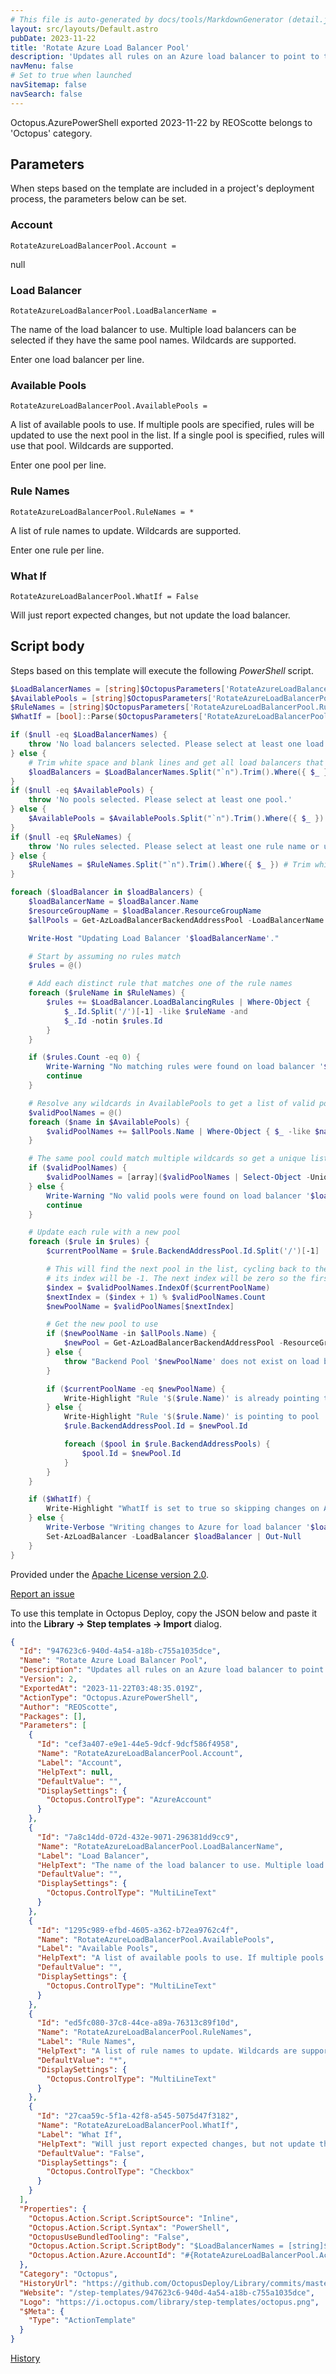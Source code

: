 ```yaml
---
# This file is auto-generated by docs/tools/MarkdownGenerator (detail.js)
layout: src/layouts/Default.astro
pubDate: 2023-11-22
title: 'Rotate Azure Load Balancer Pool'
description: 'Updates all rules on an Azure load balancer to point to the next backend pool in a specified list. The current backend pool will be determined and the next pool in a provided list will become the target of all rules. If the current pool doesn't exist in the list, the first pool in the list will be used. This means that a specific pool can be chosen by specifying only a single pool.'
navMenu: false
# Set to true when launched
navSitemap: false
navSearch: false
---
```


Octopus.AzurePowerShell exported 2023-11-22 by REOScotte belongs to 'Octopus' category.

## Parameters

When steps based on the template are included in a project's deployment process, the parameters below can be set.


<div class="param">

### Account

`RotateAzureLoadBalancerPool.Account = `

null

</div>
        
<div class="param">

### Load Balancer

`RotateAzureLoadBalancerPool.LoadBalancerName = `

The name of the load balancer to use. Multiple load balancers can be selected if they have the same pool names. Wildcards are supported.

Enter one load balancer per line.

</div>
        
<div class="param">

### Available Pools

`RotateAzureLoadBalancerPool.AvailablePools = `

A list of available pools to use. If multiple pools are specified, rules will be updated to use the next pool in the list. If a single pool is specified, rules will use that pool. Wildcards are supported.

Enter one pool per line.

</div>
        
<div class="param">

### Rule Names

`RotateAzureLoadBalancerPool.RuleNames = *`

A list of rule names to update. Wildcards are supported.

Enter one rule per line.

</div>
        
<div class="param">

### What If

`RotateAzureLoadBalancerPool.WhatIf = False`

Will just report expected changes, but not update the load balancer.

</div>
        

## Script body

Steps based on this template will execute the following *PowerShell* script.

```powershell
$LoadBalancerNames = [string]$OctopusParameters['RotateAzureLoadBalancerPool.LoadBalancerName']
$AvailablePools = [string]$OctopusParameters['RotateAzureLoadBalancerPool.AvailablePools']
$RuleNames = [string]$OctopusParameters['RotateAzureLoadBalancerPool.RuleNames']
$WhatIf = [bool]::Parse($OctopusParameters['RotateAzureLoadBalancerPool.WhatIf'])

if ($null -eq $LoadBalancerNames) {
    throw 'No load balancers selected. Please select at least one load balancer.'
} else {
    # Trim white space and blank lines and get all load balancers that match the names.
    $loadBalancers = $LoadBalancerNames.Split("`n").Trim().Where({ $_ }) | ForEach-Object { Get-AzLoadBalancer -Name $_ }
}
if ($null -eq $AvailablePools) {
    throw 'No pools selected. Please select at least one pool.'
} else {
    $AvailablePools = $AvailablePools.Split("`n").Trim().Where({ $_ }) # Trim white space and blank lines.
}
if ($null -eq $RuleNames) {
    throw 'No rules selected. Please select at least one rule name or use an asterisk (*) to select all rules.'
} else {
    $RuleNames = $RuleNames.Split("`n").Trim().Where({ $_ }) # Trim white space and blank lines.
}

foreach ($loadBalancer in $loadBalancers) {
    $loadBalancerName = $loadBalancer.Name
    $resourceGroupName = $loadBalancer.ResourceGroupName
    $allPools = Get-AzLoadBalancerBackendAddressPool -LoadBalancerName $loadBalancerName -ResourceGroupName $resourceGroupName

    Write-Host "Updating Load Balancer '$loadBalancerName'."

    # Start by assuming no rules match
    $rules = @()

    # Add each distinct rule that matches one of the rule names
    foreach ($ruleName in $RuleNames) {
        $rules += $LoadBalancer.LoadBalancingRules | Where-Object {
            $_.Id.Split('/')[-1] -like $ruleName -and
            $_.Id -notin $rules.Id
        }
    }

    if ($rules.Count -eq 0) {
        Write-Warning "No matching rules were found on load balancer '$loadBalancerName'."
        continue
    }

    # Resolve any wildcards in AvailablePools to get a list of valid pool names.
    $validPoolNames = @()
    foreach ($name in $AvailablePools) {
        $validPoolNames += $allPools.Name | Where-Object { $_ -like $name }
    }

    # The same pool could match multiple wildcards so get a unique list
    if ($validPoolNames) {
        $validPoolNames = [array]($validPoolNames | Select-Object -Unique)
    } else {
        Write-Warning "No valid pools were found on load balancer '$loadBalancerName'."
        continue
    }

    # Update each rule with a new pool 
    foreach ($rule in $rules) {
        $currentPoolName = $rule.BackendAddressPool.Id.Split('/')[-1]

        # This will find the next pool in the list, cycling back to the beginning if at the end. If the current pool isn't in the list,
        # its index will be -1. The next index will be zero so the first pool will be selected. 
        $index = $validPoolNames.IndexOf($currentPoolName)
        $nextIndex = ($index + 1) % $validPoolNames.Count
        $newPoolName = $validPoolNames[$nextIndex]

        # Get the new pool to use
        if ($newPoolName -in $allPools.Name) {
            $newPool = Get-AzLoadBalancerBackendAddressPool -ResourceGroupName $resourceGroupName -LoadBalancerName $loadBalancerName -Name $newPoolName
        } else {
            throw "Backend Pool '$newPoolName' does not exist on load balancer '$loadBalancerName'."
        }

        if ($currentPoolName -eq $newPoolName) {
            Write-Highlight "Rule '$($rule.Name)' is already pointing to pool '$currentPoolName' on load balancer '$loadBalancerName'."
        } else {
            Write-Highlight "Rule '$($rule.Name)' is pointing to pool '$currentPoolName'. Updating to pool '$newPoolName' on load balancer '$loadBalancerName'."
            $rule.BackendAddressPool.Id = $newPool.Id

            foreach ($pool in $rule.BackendAddressPools) {
                $pool.Id = $newPool.Id
            }
        }
    }

    if ($WhatIf) {
        Write-Highlight "WhatIf is set to true so skipping changes on Azure for load balancer '$loadBalancerName'."
    } else {
        Write-Verbose "Writing changes to Azure for load balancer '$loadBalancerName'."
        Set-AzLoadBalancer -LoadBalancer $loadBalancer | Out-Null
    }
}

```

Provided under the [Apache License version 2.0](https://github.com/OctopusDeploy/Library/blob/master/LICENSE.txt).

[Report an issue](https://github.com/OctopusDeploy/Library/issues/new?assignees=&labels=&projects=&template=bug-report.yml&title=Issue%20with%20Rotate%20Azure%20Load%20Balancer%20Pool&step-template=Rotate%20Azure%20Load%20Balancer%20Pool)

<div class="get-json">

To use this template in Octopus Deploy, copy the JSON below and paste it into the **Library → Step templates → Import** dialog.

```json
{
  "Id": "947623c6-940d-4a54-a18b-c755a1035dce",
  "Name": "Rotate Azure Load Balancer Pool",
  "Description": "Updates all rules on an Azure load balancer to point to the next backend pool in a specified list. The current backend pool will be determined and the next pool in a provided list will become the target of all rules. If the current pool doesn't exist in the list, the first pool in the list will be used. This means that a specific pool can be chosen by specifying only a single pool.",
  "Version": 2,
  "ExportedAt": "2023-11-22T03:48:35.019Z",
  "ActionType": "Octopus.AzurePowerShell",
  "Author": "REOScotte",
  "Packages": [],
  "Parameters": [
    {
      "Id": "cef3a407-e9e1-44e5-9dcf-9dcf586f4958",
      "Name": "RotateAzureLoadBalancerPool.Account",
      "Label": "Account",
      "HelpText": null,
      "DefaultValue": "",
      "DisplaySettings": {
        "Octopus.ControlType": "AzureAccount"
      }
    },
    {
      "Id": "7a8c14dd-072d-432e-9071-296381dd9cc9",
      "Name": "RotateAzureLoadBalancerPool.LoadBalancerName",
      "Label": "Load Balancer",
      "HelpText": "The name of the load balancer to use. Multiple load balancers can be selected if they have the same pool names. Wildcards are supported.\n\nEnter one load balancer per line.",
      "DefaultValue": "",
      "DisplaySettings": {
        "Octopus.ControlType": "MultiLineText"
      }
    },
    {
      "Id": "1295c989-efbd-4605-a362-b72ea9762c4f",
      "Name": "RotateAzureLoadBalancerPool.AvailablePools",
      "Label": "Available Pools",
      "HelpText": "A list of available pools to use. If multiple pools are specified, rules will be updated to use the next pool in the list. If a single pool is specified, rules will use that pool. Wildcards are supported.\n\nEnter one pool per line.",
      "DefaultValue": "",
      "DisplaySettings": {
        "Octopus.ControlType": "MultiLineText"
      }
    },
    {
      "Id": "ed5fc080-37c8-44ce-a89a-76313c89f10d",
      "Name": "RotateAzureLoadBalancerPool.RuleNames",
      "Label": "Rule Names",
      "HelpText": "A list of rule names to update. Wildcards are supported.\n\nEnter one rule per line.",
      "DefaultValue": "*",
      "DisplaySettings": {
        "Octopus.ControlType": "MultiLineText"
      }
    },
    {
      "Id": "27caa59c-5f1a-42f8-a545-5075d47f3182",
      "Name": "RotateAzureLoadBalancerPool.WhatIf",
      "Label": "What If",
      "HelpText": "Will just report expected changes, but not update the load balancer.",
      "DefaultValue": "False",
      "DisplaySettings": {
        "Octopus.ControlType": "Checkbox"
      }
    }
  ],
  "Properties": {
    "Octopus.Action.Script.ScriptSource": "Inline",
    "Octopus.Action.Script.Syntax": "PowerShell",
    "OctopusUseBundledTooling": "False",
    "Octopus.Action.Script.ScriptBody": "$LoadBalancerNames = [string]$OctopusParameters['RotateAzureLoadBalancerPool.LoadBalancerName']\n$AvailablePools = [string]$OctopusParameters['RotateAzureLoadBalancerPool.AvailablePools']\n$RuleNames = [string]$OctopusParameters['RotateAzureLoadBalancerPool.RuleNames']\n$WhatIf = [bool]::Parse($OctopusParameters['RotateAzureLoadBalancerPool.WhatIf'])\n\nif ($null -eq $LoadBalancerNames) {\n    throw 'No load balancers selected. Please select at least one load balancer.'\n} else {\n    # Trim white space and blank lines and get all load balancers that match the names.\n    $loadBalancers = $LoadBalancerNames.Split(\"`n\").Trim().Where({ $_ }) | ForEach-Object { Get-AzLoadBalancer -Name $_ }\n}\nif ($null -eq $AvailablePools) {\n    throw 'No pools selected. Please select at least one pool.'\n} else {\n    $AvailablePools = $AvailablePools.Split(\"`n\").Trim().Where({ $_ }) # Trim white space and blank lines.\n}\nif ($null -eq $RuleNames) {\n    throw 'No rules selected. Please select at least one rule name or use an asterisk (*) to select all rules.'\n} else {\n    $RuleNames = $RuleNames.Split(\"`n\").Trim().Where({ $_ }) # Trim white space and blank lines.\n}\n\nforeach ($loadBalancer in $loadBalancers) {\n    $loadBalancerName = $loadBalancer.Name\n    $resourceGroupName = $loadBalancer.ResourceGroupName\n    $allPools = Get-AzLoadBalancerBackendAddressPool -LoadBalancerName $loadBalancerName -ResourceGroupName $resourceGroupName\n\n    Write-Host \"Updating Load Balancer '$loadBalancerName'.\"\n\n    # Start by assuming no rules match\n    $rules = @()\n\n    # Add each distinct rule that matches one of the rule names\n    foreach ($ruleName in $RuleNames) {\n        $rules += $LoadBalancer.LoadBalancingRules | Where-Object {\n            $_.Id.Split('/')[-1] -like $ruleName -and\n            $_.Id -notin $rules.Id\n        }\n    }\n\n    if ($rules.Count -eq 0) {\n        Write-Warning \"No matching rules were found on load balancer '$loadBalancerName'.\"\n        continue\n    }\n\n    # Resolve any wildcards in AvailablePools to get a list of valid pool names.\n    $validPoolNames = @()\n    foreach ($name in $AvailablePools) {\n        $validPoolNames += $allPools.Name | Where-Object { $_ -like $name }\n    }\n\n    # The same pool could match multiple wildcards so get a unique list\n    if ($validPoolNames) {\n        $validPoolNames = [array]($validPoolNames | Select-Object -Unique)\n    } else {\n        Write-Warning \"No valid pools were found on load balancer '$loadBalancerName'.\"\n        continue\n    }\n\n    # Update each rule with a new pool \n    foreach ($rule in $rules) {\n        $currentPoolName = $rule.BackendAddressPool.Id.Split('/')[-1]\n\n        # This will find the next pool in the list, cycling back to the beginning if at the end. If the current pool isn't in the list,\n        # its index will be -1. The next index will be zero so the first pool will be selected. \n        $index = $validPoolNames.IndexOf($currentPoolName)\n        $nextIndex = ($index + 1) % $validPoolNames.Count\n        $newPoolName = $validPoolNames[$nextIndex]\n\n        # Get the new pool to use\n        if ($newPoolName -in $allPools.Name) {\n            $newPool = Get-AzLoadBalancerBackendAddressPool -ResourceGroupName $resourceGroupName -LoadBalancerName $loadBalancerName -Name $newPoolName\n        } else {\n            throw \"Backend Pool '$newPoolName' does not exist on load balancer '$loadBalancerName'.\"\n        }\n\n        if ($currentPoolName -eq $newPoolName) {\n            Write-Highlight \"Rule '$($rule.Name)' is already pointing to pool '$currentPoolName' on load balancer '$loadBalancerName'.\"\n        } else {\n            Write-Highlight \"Rule '$($rule.Name)' is pointing to pool '$currentPoolName'. Updating to pool '$newPoolName' on load balancer '$loadBalancerName'.\"\n            $rule.BackendAddressPool.Id = $newPool.Id\n\n            foreach ($pool in $rule.BackendAddressPools) {\n                $pool.Id = $newPool.Id\n            }\n        }\n    }\n\n    if ($WhatIf) {\n        Write-Highlight \"WhatIf is set to true so skipping changes on Azure for load balancer '$loadBalancerName'.\"\n    } else {\n        Write-Verbose \"Writing changes to Azure for load balancer '$loadBalancerName'.\"\n        Set-AzLoadBalancer -LoadBalancer $loadBalancer | Out-Null\n    }\n}\n",
    "Octopus.Action.Azure.AccountId": "#{RotateAzureLoadBalancerPool.Account}"
  },
  "Category": "Octopus",
  "HistoryUrl": "https://github.com/OctopusDeploy/Library/commits/master/step-templates//opt/buildagent/work/75443764cd38076d/step-templates/rotate_azure_load_balancer_pool.json",
  "Website": "/step-templates/947623c6-940d-4a54-a18b-c755a1035dce",
  "Logo": "https://i.octopus.com/library/step-templates/octopus.png",
  "$Meta": {
    "Type": "ActionTemplate"
  }
}
```

[History](https://github.com/OctopusDeploy/Library/commits/master/step-templates/https://github.com/OctopusDeploy/Library/commits/master/step-templates//opt/buildagent/work/75443764cd38076d/step-templates/rotate_azure_load_balancer_pool.json)

</div>
